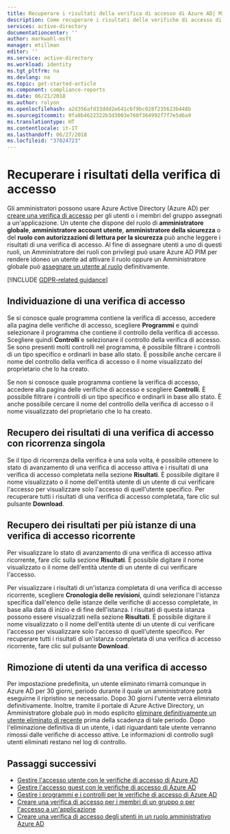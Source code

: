 ```yaml
---
title: Recuperare i risultati della verifica di accesso di Azure AD| Microsoft Docs
description: Come recuperare i risultati delle verifiche di accesso di Azure Active Directory.
services: active-directory
documentationcenter: ''
author: markwahl-msft
manager: mtillman
editor: ''
ms.service: active-directory
ms.workload: identity
ms.tgt_pltfrm: na
ms.devlang: na
ms.topic: get-started-article
ms.component: compliance-reports
ms.date: 06/21/2018
ms.author: rolyon
ms.openlocfilehash: a2d356afd33ddd2e641c6f9bc028f235623b448b
ms.sourcegitcommit: 0fa8b4622322b3d3003e760f364992f7f7e5d6a9
ms.translationtype: HT
ms.contentlocale: it-IT
ms.lasthandoff: 06/27/2018
ms.locfileid: "37024723"
---
```

# <a name="retrieve-access-review-results"></a>Recuperare i risultati della verifica di accesso

Gli amministratori possono usare Azure Active Directory (Azure AD) per [creare una verifica di accesso](active-directory-azure-ad-controls-create-access-review.md) per gli utenti o i membri del gruppo assegnati a un'applicazione.  Un utente che dispone del ruolo di **amministratore globale**, **amministratore account utente**, **amministratore della sicurezza** o del **ruolo con autorizzazioni di lettura per la sicurezza** può anche leggere i risultati di una verifica di accesso.  Al fine di assegnare utenti a uno di questi ruoli, un Amministratore dei ruoli con privilegi può usare Azure AD PIM per rendere idoneo un utente ad attivare il ruolo oppure un Amministratore globale può [assegnare un utente al ruolo](fundamentals/active-directory-users-assign-role-azure-portal.md) definitivamente.

[!INCLUDE [GDPR-related guidance](../../includes/gdpr-intro-sentence.md)]

## <a name="locating-an-access-review"></a>Individuazione di una verifica di accesso

Se si conosce quale programma contiene la verifica di accesso, accedere alla pagina delle verifiche di accesso, scegliere **Programmi** e quindi selezionare il programma che contiene il controllo della verifica di accesso.  Scegliere quindi **Controlli** e selezionare il controllo della verifica di accesso. Se sono presenti molti controlli nel programma, è possibile filtrare i controlli di un tipo specifico e ordinarli in base allo stato. È possibile anche cercare il nome del controllo della verifica di accesso o il nome visualizzato del proprietario che lo ha creato. 

Se non si conosce quale programma contiene la verifica di accesso, accedere alla pagina delle verifiche di accesso e scegliere **Controlli**.  È possibile filtrare i controlli di un tipo specifico e ordinarli in base allo stato. È anche possibile cercare il nome del controllo della verifica di accesso o il nome visualizzato del proprietario che lo ha creato. 

## <a name="retrieving-the-results-for-a-one-time-access-review"></a>Recupero dei risultati di una verifica di accesso con ricorrenza singola

Se il tipo di ricorrenza della verifica è una sola volta, è possibile ottenere lo stato di avanzamento di una verifica di accesso attiva e i risultati di una verifica di accesso completata nella sezione **Risultati**.  È possibile digitare il nome visualizzato o il nome dell'entità utente di un utente di cui verificare l'accesso per visualizzare solo l'accesso di quell'utente specifico.  Per recuperare tutti i risultati di una verifica di accesso completata, fare clic sul pulsante **Download**.

## <a name="retrieving-the-results-for-multiple-instances-of-a-recurring-access-review"></a>Recupero dei risultati per più istanze di una verifica di accesso ricorrente

Per visualizzare lo stato di avanzamento di una verifica di accesso attiva ricorrente, fare clic sulla sezione **Risultati**.  È possibile digitare il nome visualizzato o il nome dell'entità utente di un utente di cui verificare l'accesso.

Per visualizzare i risultati di un'istanza completata di una verifica di accesso ricorrente, scegliere **Cronologia delle revisioni**, quindi selezionare l'istanza specifica dall'elenco delle istanze delle verifiche di accesso completate, in base alla data di inizio e di fine dell'istanza.   I risultati di questa istanza possono essere visualizzati nella sezione **Risultati**.  È possibile digitare il nome visualizzato o il nome dell'entità utente di un utente di cui verificare l'accesso per visualizzare solo l'accesso di quell'utente specifico.  Per recuperare tutti i risultati di un'istanza completata di una verifica di accesso ricorrente, fare clic sul pulsante **Download**.


## <a name="removing-users-from-an-access-review"></a>Rimozione di utenti da una verifica di accesso

Per impostazione predefinita, un utente eliminato rimarrà comunque in Azure AD per 30 giorni, periodo durante il quale un amministratore potrà eseguirne il ripristino se necessario.  Dopo 30 giorni l'utente verrà eliminato definitivamente.  Inoltre, tramite il portale di Azure Active Directory, un Amministratore globale può in modo esplicito [eliminare definitivamente un utente eliminato di recente](fundamentals/active-directory-users-restore.md) prima della scadenza di tale periodo.  Dopo l'eliminazione definitiva di un utente, i dati riguardanti tale utente verranno rimossi dalle verifiche di accesso attive.  Le informazioni di controllo sugli utenti eliminati restano nel log di controllo.

## <a name="next-steps"></a>Passaggi successivi

- [Gestire l'accesso utente con le verifiche di accesso di Azure AD](active-directory-azure-ad-controls-manage-user-access-with-access-reviews.md)
- [Gestire l'accesso guest con le verifiche di accesso di Azure AD](active-directory-azure-ad-controls-manage-guest-access-with-access-reviews.md)
- [Gestire i programmi e i controlli per le verifiche di accesso di Azure AD](active-directory-azure-ad-controls-manage-programs-controls.md)
- [Creare una verifica di accesso per i membri di un gruppo o per l'accesso a un'applicazione](active-directory-azure-ad-controls-create-access-review.md)
- [Creare una verifica di accesso degli utenti in un ruolo amministrativo Azure AD](active-directory-privileged-identity-management-how-to-start-security-review.md)


